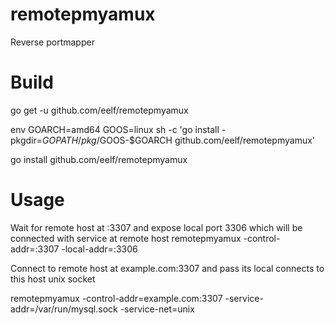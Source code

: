 remotepmyamux
=============

Reverse portmapper

Build
=====

go get -u github.com/eelf/remotepmyamux

env GOARCH=amd64 GOOS=linux sh -c 'go install -pkgdir=$GOPATH/pkg/$GOOS-$GOARCH github.com/eelf/remotepmyamux'

go install github.com/eelf/remotepmyamux

Usage
=====

Wait for remote host at :3307 and expose local port 3306 which will be connected with service at remote host
remotepmyamux -control-addr=:3307 -local-addr=:3306

Connect to remote host at example.com:3307 and pass its local connects to this host unix socket

remotepmyamux -control-addr=example.com:3307 -service-addr=/var/run/mysql.sock -service-net=unix
